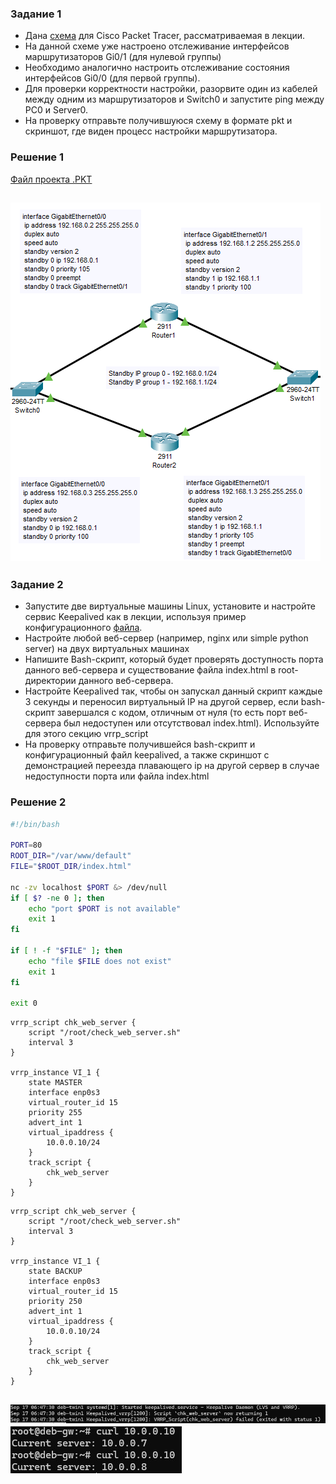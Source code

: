 
### Задание 1
- Дана [схема](1/hsrp_advanced.pkt) для Cisco Packet Tracer, рассматриваемая в лекции.
- На данной схеме уже настроено отслеживание интерфейсов маршрутизаторов Gi0/1 (для нулевой группы)
- Необходимо аналогично настроить отслеживание состояния интерфейсов Gi0/0 (для первой группы).
- Для проверки корректности настройки, разорвите один из кабелей между одним из маршрутизаторов и Switch0 и запустите ping между PC0 и Server0.
- На проверку отправьте получившуюся схему в формате pkt и скриншот, где виден процесс настройки маршрутизатора.

### Решение 1
[Файл проекта .PKT](./resources/hsrp_advanced_UlovkinPL.pkt)

![Настройки](./media/image.png)
------


### Задание 2
- Запустите две виртуальные машины Linux, установите и настройте сервис Keepalived как в лекции, используя пример конфигурационного [файла](1/keepalived-simple.conf).
- Настройте любой веб-сервер (например, nginx или simple python server) на двух виртуальных машинах
- Напишите Bash-скрипт, который будет проверять доступность порта данного веб-сервера и существование файла index.html в root-директории данного веб-сервера.
- Настройте Keepalived так, чтобы он запускал данный скрипт каждые 3 секунды и переносил виртуальный IP на другой сервер, если bash-скрипт завершался с кодом, отличным от нуля (то есть порт веб-сервера был недоступен или отсутствовал index.html). Используйте для этого секцию vrrp_script
- На проверку отправьте получившейся bash-скрипт и конфигурационный файл keepalived, а также скриншот с демонстрацией переезда плавающего ip на другой сервер в случае недоступности порта или файла index.html

### Решение 2
``` check_web_server.sh
#!/bin/bash

PORT=80
ROOT_DIR="/var/www/default"
FILE="$ROOT_DIR/index.html"

nc -zv localhost $PORT &> /dev/null
if [ $? -ne 0 ]; then
    echo "port $PORT is not available"
    exit 1
fi

if [ ! -f "$FILE" ]; then
    echo "file $FILE does not exist"
    exit 1
fi

exit 0
```

```deb-twin1
vrrp_script chk_web_server { 
    script "/root/check_web_server.sh"
    interval 3  
}

vrrp_instance VI_1 {
    state MASTER
    interface enp0s3
    virtual_router_id 15
    priority 255
    advert_int 1
    virtual_ipaddress {
        10.0.0.10/24
    }
    track_script {
	    chk_web_server
	}
}
```

```deb-twin2
vrrp_script chk_web_server { 
    script "/root/check_web_server.sh"
    interval 3  
}

vrrp_instance VI_1 {
    state BACKUP
    interface enp0s3
    virtual_router_id 15
    priority 250
    advert_int 1
    virtual_ipaddress {
        10.0.0.10/24
    }
    track_script {
	    chk_web_server
	}
}

```
![status](./media/Снимок%20экрана%202024-09-17%20065653.jpg)
![keepalived](./media/Снимок%20экрана%202024-09-17%20065831.jpg)
------
